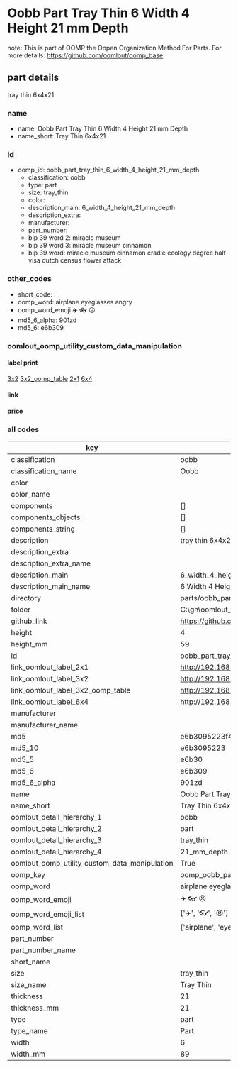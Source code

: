 # Oobb Part Tray Thin 6 Width 4 Height 21 mm Depth  

note: This is part of OOMP the Oopen Organization Method For Parts. For more details: https://github.com/oomlout/oomp_base

##  part details
  



tray thin 6x4x21



### name
* name: Oobb Part Tray Thin 6 Width 4 Height 21 mm Depth
* name_short: Tray Thin 6x4x21 
### id
* oomp_id: oobb_part_tray_thin_6_width_4_height_21_mm_depth
  * classification: oobb
  * type: part
  * size: tray_thin
  * color: 
  * description_main: 6_width_4_height_21_mm_depth
  * description_extra: 
  * manufacturer: 
  * part_number: 
  * bip 39 word 2: miracle museum
  * bip 39 word 3: miracle museum cinnamon
  * bip 39 word: miracle museum cinnamon cradle ecology degree half visa dutch census flower attack

### other_codes
* short_code: 
* oomp_word: airplane eyeglasses angry
* oomp_word_emoji :airplane: :eyeglasses: :angry:
* md5_6_alpha: 901zd
* md5_6: e6b309






### oomlout_oomp_utility_custom_data_manipulation
#### label print
[3x2](http://192.168.1.245:1112/?label=oomp%20901zd)
[3x2_oomp_table](http://192.168.1.108:1112/?label=oomp%20901zd)
[2x1](http://192.168.1.242:1112/?label=oomp%20901zd)
[6x4](http://192.168.1.55:1112/?label=oomp%20901zd)    

#### link

                              

#### price







### all codes 
| key | value |  
| --- | --- |  
| classification | oobb |  
| classification_name | Oobb |  
| color |  |  
| color_name |  |  
| components | [] |  
| components_objects | [] |  
| components_string | [] |  
| description | tray thin 6x4x21 |  
| description_extra |  |  
| description_extra_name |  |  
| description_main | 6_width_4_height_21_mm_depth |  
| description_main_name | 6 Width 4 Height 21 mm Depth |  
| directory | parts/oobb_part_tray_thin_6_width_4_height_21_mm_depth |  
| folder | C:\gh\oomlout_oobb_version_4_generated_parts\things\oobb_part_tray_thin_6_width_4_height_21_mm_depth |  
| github_link | https://github.com/oomlout/oomlout_oomp_part_src/tree/main/parts/oobb_part_tray_thin_6_width_4_height_21_mm_depth |  
| height | 4 |  
| height_mm | 59 |  
| id | oobb_part_tray_thin_6_width_4_height_21_mm_depth |  
| link_oomlout_label_2x1 | http://192.168.1.242:1112/?label=oomp%20901zd |  
| link_oomlout_label_3x2 | http://192.168.1.245:1112/?label=oomp%20901zd |  
| link_oomlout_label_3x2_oomp_table | http://192.168.1.108:1112/?label=oomp%20901zd |  
| link_oomlout_label_6x4 | http://192.168.1.55:1112/?label=oomp%20901zd |  
| manufacturer |  |  
| manufacturer_name |  |  
| md5 | e6b3095223f4ad0ce723031e52246c6b |  
| md5_10 | e6b3095223 |  
| md5_5 | e6b30 |  
| md5_6 | e6b309 |  
| md5_6_alpha | 901zd |  
| name | Oobb Part Tray Thin 6 Width 4 Height 21 mm Depth |  
| name_short | Tray Thin 6x4x21  |  
| oomlout_detail_hierarchy_1 | oobb |  
| oomlout_detail_hierarchy_2 | part |  
| oomlout_detail_hierarchy_3 | tray_thin |  
| oomlout_detail_hierarchy_4 | 21_mm_depth |  
| oomlout_oomp_utility_custom_data_manipulation | True |  
| oomp_key | oomp_oobb_part_tray_thin_6_width_4_height_21_mm_depth |  
| oomp_word | airplane eyeglasses angry |  
| oomp_word_emoji | :airplane: :eyeglasses: :angry: |  
| oomp_word_emoji_list | [':airplane:', ':eyeglasses:', ':angry:'] |  
| oomp_word_list | ['airplane', 'eyeglasses', 'angry'] |  
| part_number |  |  
| part_number_name |  |  
| short_name |  |  
| size | tray_thin |  
| size_name | Tray Thin |  
| thickness | 21 |  
| thickness_mm | 21 |  
| type | part |  
| type_name | Part |  
| width | 6 |  
| width_mm | 89 |  
